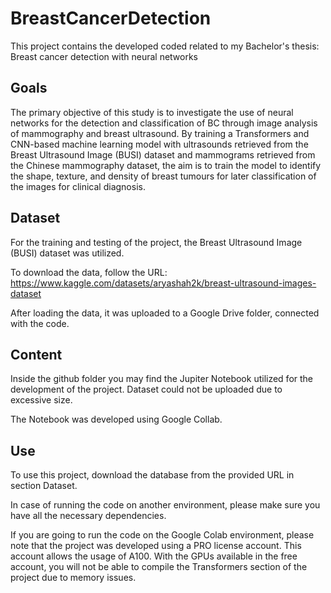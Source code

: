 # BreastCancerDetection

This project contains the developed coded related to my Bachelor's thesis: Breast cancer detection with neural networks



## Goals

The primary objective of this study is to investigate the use of neural networks for the detection and classification of BC through image analysis of mammography and breast ultrasound. By training a Transformers and CNN-based machine learning model with ultrasounds retrieved from the Breast Ultrasound Image (BUSI) dataset and mammograms retrieved from the Chinese mammography dataset, the aim is to train the model to identify the shape, texture, and density of breast tumours for later classification of the images for clinical diagnosis. 
## Dataset

For the training and testing of the project, the Breast Ultrasound Image (BUSI) dataset was utilized. 

To download the data, follow the URL: https://www.kaggle.com/datasets/aryashah2k/breast-ultrasound-images-dataset

After loading the data, it was uploaded to a Google Drive folder, connected with the code. 

## Content

Inside the github folder you may find the Jupiter Notebook utilized for the development of the project. Dataset could not be uploaded due to excessive size. 

The Notebook was developed using Google Collab. 
## Use

To use this project, download the database from the provided URL in section Dataset. 

In case of running the code on another environment, please make sure you have all the necessary dependencies. 

If you are going to run the code on the Google Colab environment, please note that the project was developed using a PRO license account. This account allows the usage of A100. With the GPUs available in the free account, you will not be able to compile the Transformers section of the project due to memory issues. 
